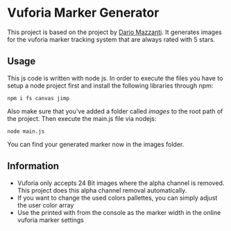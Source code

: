 # Vuforia Marker Generator
This project is based on the project by [Dario Mazzanti](http://www.dariomazzanti.com/uncategorized/ar-image-target-generation-vuforia/).
It generates images for the vuforia marker tracking system that are always rated with 5 stars.

## Usage
This js code is written with node js.
In order to execute the files you have to setup a node project first and install the following libraries through npm:

```console
npm i fs canvas jimp
```

Also make sure that you've added a folder called *images* to the root path of the project.
Then execute the main.js file via nodejs:

```console
node main.js
```

You can find your generated marker now in the images folder.

## Information
- Vuforia only accepts 24 Bit images where the alpha channel is removed.
This project does this alpha channel removal automatically.
- If you want to change the used colors pallettes, you can simply adjust the user color array
- Use the printed with from the console as the marker width in the online vuforia marker settings